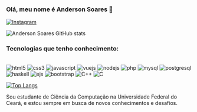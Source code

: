 ### Olá, meu nome é Anderson Soares 🤗

[![Instagram](https://img.shields.io/badge/Instagram-E4405F?style=for-the-badge&logo=instagram&logoColor=white)](https://www.instagram.com/andersonlbsoares/)

![Anderson Soares GitHub stats](https://github-readme-stats.vercel.app/api?username=andersonlbsoares&show_icons=true&theme=dracula)

### Tecnologias que tenho conhecimento:

<div style="display: inline_block"></br>
    <img alt="html5" src="https://img.shields.io/badge/html5-E34F26?style=for-the-badge&logo=html5&logoColor=white" />
    <img alt="css3" src="https://img.shields.io/badge/css3-1572B6?style=for-the-badge&logo=css3&logoColor=white" />
    <img alt="javascript" src="https://img.shields.io/badge/javascript-F7DF1E?style=for-the-badge&logo=javascript&logoColor=black" />
    <img alt="vuejs" src="https://img.shields.io/badge/vuejs-4FC08D?style=for-the-badge&logo=vue.js&logoColor=white" />
    <img alt="nodejs" src="https://img.shields.io/badge/nodejs-339933?style=for-the-badge&logo=node.js&logoColor=white" />
    <img alt="php" src="https://img.shields.io/badge/php-777BB4?style=for-the-badge&logo=php&logoColor=white" />
    <img alt="mysql" src="https://img.shields.io/badge/mysql-4479A1?style=for-the-badge&logo=mysql&logoColor=white" />
    <img alt="postgresql" src="https://img.shields.io/badge/postgresql-4169E1?style=for-the-badge&logo=postgresql&logoColor=white" />
    <img alt="haskell" src="https://img.shields.io/badge/haskell-5D4F85?style=for-the-badge&logo=haskell&logoColor=white" />
    <img alt="ejs" src="https://img.shields.io/badge/ejs-9B59B6?style=for-the-badge&logo=ejs&logoColor=white" />
    <img alt="bootstrap" src="https://img.shields.io/badge/bootstrap-563D7C?style=for-the-badge&logo=bootstrap&logoColor=white" />
    <img alt="C++" src="https://img.shields.io/badge/C++-00599C?style=for-the-badge&logo=c%2B%2B&logoColor=white" />
    <img alt="C" src="https://img.shields.io/badge/C-00599C?style=for-the-badge&logo=c&logoColor=white" />
    
</div>

[![Top Langs](https://github-readme-stats.vercel.app/api/top-langs/?username=andersonlbsoares&layout=compact)]()

Sou estudante de Ciência da Computação na Universidade Federal do Ceará, e estou sempre em busca de novos conhecimentos e desafios.



<!--
**andersonlbsoares/andersonlbsoares** is a ✨ _special_ ✨ repository because its `README.md` (this file) appears on your GitHub profile.

Here are some ideas to get you started:

- 🔭 I’m currently working on ...
- 🌱 I’m currently learning ...
- 👯 I’m looking to collaborate on ...
- 🤔 I’m looking for help with ...
- 💬 Ask me about ...
- 📫 How to reach me: ...
- 😄 Pronouns: ...
- ⚡ Fun fact: ...
-->

